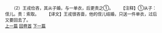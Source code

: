 　　（2）王戎俭吝，其从子婚，与一单衣，后更责之①。
　　【注释】①从子：侄儿。责：索取。
　　【译文】王戎很吝啬，他的侄儿结婚，只送一件单衣，过后又要回去了。
<br>[上一篇](29_1) [回卷首](29_0) [下一篇](29_3)
